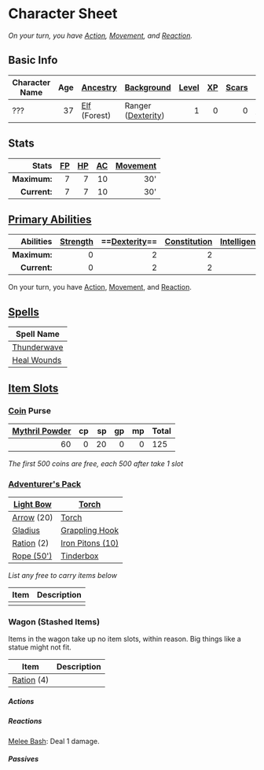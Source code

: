 # Character Sheet
*On your turn, you have [Action](../../../Game%20Procedures/Action.md), [Movement](../../../Game%20Procedures/Movement.md), and [Reaction](../../../Game%20Procedures/Reaction.md).*
## Basic Info

| Character Name | Age | [Ancestry](../../../Player%20Characters/Ancenstries/Ancestry.md) | [Background](../../../Player%20Characters/Background.md)                           | [Level](../../../Player%20Characters/Derived%20Statistics/Level.md) | [XP](../../../Player%20Characters/Derived%20Statistics/Experience%20Points.md) | [Scars](../../../Player%20Characters/Derived%20Statistics/Scars.md) | [Deity](../../../Magic/Deities/Deities.md)                 |
| -------------- | --: | ---------------------------------------------------------------- | ----------------------------------------------------------------------------------- | ------------------------------------------------------------------: | -----------------------------------------------------------------------------: | ------------------------------------------------------------------: | ----------------------------------------------------------------- |
| ???            |  37 | [Elf](../../../Player%20Characters/Ancenstries/Elf.md) (Forest)  | Ranger ([Dexterity](../../../Player%20Characters/Chosen%20Statistics/Dexterity.md)) |                                                                   1 |                                                                              0 |                                                                   0 | [Kynerey](../../../Magic/Deities/Deity%20Index/Kynerey.md) |
## Stats

|        Stats | [FP](../../../Player%20Characters/Derived%20Statistics/Fatigue%20Points.md) | [HP](../../../Player%20Characters/Derived%20Statistics/Health%20Points.md) | [AC](../../../Player%20Characters/Derived%20Statistics/Armor%20Class.md) | [Movement](../../../Game%20Procedures/Movement.md) |
| -----------: | --------------------------------------------------------------------------: | -------------------------------------------------------------------------: | -----------------------------------------------------------------------: | -------------------------------------------------: |
| **Maximum:** |                                                                           7 |                                                                          7 |                                                                       10 |                                                30' |
| **Current:** |                                                                           7 |                                                                          7 |                                                                       10 |                                                30' |
## [Primary Abilities](../../../Player%20Characters/Chosen%20Statistics/Ability%20Scores.md)

|    Abilities | [Strength](../../../Player%20Characters/Chosen%20Statistics/Strength.md) | ==[Dexterity](../../../Player%20Characters/Chosen%20Statistics/Dexterity.md)== | [Constitution](../../../Player%20Characters/Chosen%20Statistics/Constitution.md) | [Intelligence](../../../Player%20Characters/Chosen%20Statistics/Intelligence.md) | [Wisdom](../../../Player%20Characters/Chosen%20Statistics/Wisdom.md)<br> | [Charisma](../../../Player%20Characters/Chosen%20Statistics/Charisma.md)<br> |
| -----------: | -----------------------------------------------------------------------: | -----------------------------------------------------------------------------: | -------------------------------------------------------------------------------: | -------------------------------------------------------------------------------: | -----------------------------------------------------------------------: | ---------------------------------------------------------------------------: |
| **Maximum:** |                                                                        0 |                                                                              2 |                                                                                2 |                                                                               -1 |                                                                        2 |                                                                           -2 |
| **Current:** |                                                                        0 |                                                                              2 |                                                                                2 |                                                                               -1 |                                                                        2 |                                                                           -2 |
On your turn, you have [Action](../../../Game%20Procedures/Action.md), [Movement](../../../Game%20Procedures/Movement.md), and [Reaction](../../../Game%20Procedures/Reaction.md).
## [Spells](../../../Magic/Spells.md)

| Spell Name                                                                       |
| -------------------------------------------------------------------------------- |
| [Thunderwave](../../../Magic/Spells/Mythril%20Spells/Level%201/Thunderwave.md)   |
| [Heal Wounds](../../../Magic/Spells/Mythril%20Spells/Level%201/Heal%20Wounds.md) |
## [Item Slots](../../../Player%20Characters/Derived%20Statistics/Item%20Slots.md)
### [Coin](../../../Economy/Coins.md) Purse

| [Mythril Powder](../../../Magic/Mythril.md) |  cp |  sp |  gp |  mp | Total |
| -------------------------------------------:| ---:| ---:| ---:| ---:| ----- |
|                                          60 |   0 |  20 |   0 |   0 | 125   |
<!-- TBLFM: @>$6=sum($1..$-1) -->
*The first 500 coins are free, each 500 after take 1 slot*
### [Adventurer's Pack](../../../Items/Individual%20Item%20Cards/Gear/100%20Coins/Adventurer's%20Pack.md)

| [Light Bow](../../../Items/Individual%20Item%20Cards/Weapons/Ranged%20Weapons/Light%20Bow.md)           | [Torch](../../../Items/Individual%20Item%20Cards/Gear/1%20Coin/Torch.md)                       |
| ------------------------------------------------------------------------------------------------------- | ---------------------------------------------------------------------------------------------- |
| [Arrow](../../../Items/Individual%20Item%20Cards/Weapons/Ammo/Arrow.md) (20)                            | [Torch](../../../Items/Individual%20Item%20Cards/Gear/1%20Coin/Torch.md)                       |
| [Gladius](../../../Items/Individual%20Item%20Cards/Weapons/Melee%20Weapons/Small%20Skilled%20Weapon.md) | [Grappling Hook](../../../Items/Individual%20Item%20Cards/Gear/25%20Coins/Grappling%20Hook.md) |
| [Ration](../../../Items/Individual%20Item%20Cards/Gear/1%20Coin/Ration.md) (2)                          | [Iron Pitons (10)](../../../Items/Individual%20Item%20Cards/Gear/10%20Coins/Iron%20Piton.md)   |
| [Rope (50')](../../../Items/Individual%20Item%20Cards/Gear/50%20Coins/Rope%20(50').md)                  | [Tinderbox](../../../Items/Individual%20Item%20Cards/Gear/10%20Coins/Tinderbox.md)             |
*List any free to carry items below*

| Item | Description |
| ---- | ----------- |
|      |             |
### Wagon (Stashed Items)
Items in the wagon take up no item slots, within reason. Big things like a statue might not fit.

| Item                                                                           | Description |
| ------------------------------------------------------------------------------ | ----------- |
| [Ration](../../../Items/Individual%20Item%20Cards/Gear/1%20Coin/Ration.md) (4) |             |
##### Actions
##### Reactions
[Melee Bash](../../../Game%20Procedures/Reaction.md#Melee%20Bash): Deal 1 damage.
##### Passives